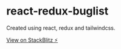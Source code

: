 # react-redux-buglist
Created using react, redux and tailwindcss.

[View on StackBlitz ⚡️](https://react-appyqy.stackblitz.io)
